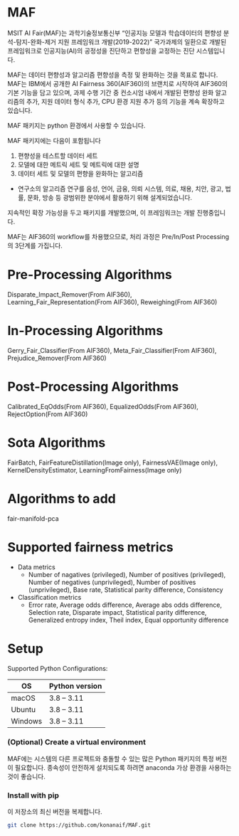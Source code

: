 # MAF

MSIT AI Fair(MAF)는 과학기술정보통신부 “인공지능 모델과 학습데이터의 편향성 분석-탐지-완화-제거 지원 프레임워크 개발(2019-2022)” 국가과제의 일환으로 개발된 프레임워크로 인공지능(AI)의 공정성을 진단하고 편향성을 교정하는 진단 시스템입니다.

MAF는 데이터 편향성과 알고리즘 편향성을 측정 및 완화하는 것을 목표로 합니다. MAF는 IBM에서 공개한 AI Fairness 360(AIF360)의 브랜치로 시작하여 AIF360의 기본 기능을 담고 있으며, 과제 수행 기간 중 컨소시엄 내에서 개발된 편향성 완화 알고리즘의 추가, 지원 데이터 형식 추가, CPU 환경 지원 추가 등의 기능을 계속 확장하고 있습니다.

MAF 패키지는 python 환경에서 사용할 수 있습니다.

MAF 패키지에는 다음이 포함됩니다
1. 편향성을 테스트할 데이터 세트
2. 모델에 대한 메트릭 세트 및 메트릭에 대한 설명
3. 데이터 세트 및 모델의 편향을 완화하는 알고리즘
 * 연구소의 알고리즘 연구를 음성, 언어, 금융, 의뢰 시스템, 의료, 채용, 치안, 광고, 법률, 문화, 방송 등 광범위한 분야에서 활용하기 위해 설계되었습니다.
   
지속적인 확장 가능성을 두고 패키지를 개발했으며, 이 프레임워크는 개발 진행중입니다.


MAF는 AIF360의 workflow를 차용했으므로, 처리 과정은 Pre/In/Post Processing의 3단계를 가집니다.

# Pre-Processing Algorithms
Disparate_Impact_Remover(From AIF360), Learning_Fair_Representation(From AIF360), Reweighing(From AIF360)
# In-Processing Algorithms
Gerry_Fair_Classifier(From AIF360), Meta_Fair_Classifier(From AIF360), Prejudice_Remover(From AIF360)
# Post-Processing Algorithms
Calibrated_EqOdds(From AIF360), EqualizedOdds(From AIF360), RejectOption(From AIF360)
# Sota Algorithms
FairBatch, FairFeatureDistillation(Image only), FairnessVAE(Image only), KernelDensityEstimator, LearningFromFairness(Image only)

# Algorithms to add
fair-manifold-pca


# Supported fairness metrics
* Data metrics
  * Number of nagatives (privileged), 	Number of positives (privileged), Number of negatives (unprivileged), Number of positives (unprivileged), Base rate, Statistical parity difference, Consistency
* Classification metrics
  * Error rate, Average odds difference, Average abs odds difference, Selection rate, Disparate impact, Statistical parity difference, Generalized entropy index, Theil index, Equal opportunity difference

# Setup
Supported Python Configurations:

| OS      | Python version |
| ------- | -------------- |
| macOS   | 3.8 – 3.11     |
| Ubuntu  | 3.8 – 3.11     |
| Windows | 3.8 – 3.11     |

### (Optional) Create a virtual environment
MAF에는 시스템의 다른 프로젝트와 충돌할 수 있는 많은 Python 패키지의 특정 버전이 필요합니다. 종속성이 안전하게 설치되도록 하려면 anaconda 가상 환경을 사용하는 것이 좋습니다.


### Install with pip
이 저장소의 최신 버전을 복제합니다.
```bash
git clone https://github.com/konanaif/MAF.git
```

